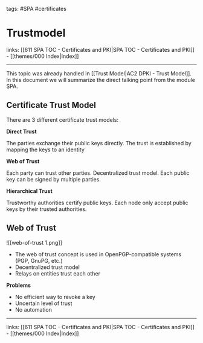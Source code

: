 tags: #SPA #certificates
 
# Trustmodel

links: [[611 SPA TOC - Certificates and PKI|SPA TOC - Certificates and PKI]] - [[themes/000 Index|Index]]

---

This topic was already handled in [[Trust Model|AC2 DPKI - Trust Model]]. In this document we will summarize the direct talking point from the module SPA.

## Certificate Trust Model

There are 3 different certificate trust models:

**Direct Trust**

The parties exchange their public keys directly. The trust is established by mapping the keys to an identity

**Web of Trust**

Each party can trust other parties. Decentralized trust model. Each public key can be signed by multiple parties.

**Hierarchical Trust**

Trustworthy authorities certify public keys. Each node only accept public keys by their trusted authorities.

## Web of Trust

![[web-of-trust 1.png]]

- The web of trust concept is used in OpenPGP-compatible systems (PGP, GnuPG, etc.)
- Decentralized trust model
- Relays on entities trust each other

**Problems**

- No efficient way to revoke a key
- Uncertain level of trust
- No automation

---
links: [[611 SPA TOC - Certificates and PKI|SPA TOC - Certificates and PKI]] - [[themes/000 Index|Index]]